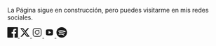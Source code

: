 

<p>La Página sigue en construcción, pero puedes visitarme en mis redes sociales.</p>

<nav class="social-links" aria-label="Enlaces a redes sociales">

  <a href="https://facebook.com/w4vzen" target="_blank" rel="noopener noreferrer" aria-label="Facebook">
    <!-- Icono Facebook -->
    <svg width="24" height="24" fill="currentColor" viewBox="0 0 24 24" aria-hidden="true">
      <path d="M22.675 0h-21.35C.592 0 0 .593 0 1.326v21.348C0 23.408.592 24 1.325 24H12.82v-9.294H9.692v-3.622h3.127V8.413c0-3.1 1.894-4.788 4.659-4.788 1.325 0 2.466.099 2.797.143v3.24l-1.918.001c-1.504 0-1.796.715-1.796 1.764v2.313h3.588l-.467 3.622h-3.12V24h6.116C23.407 24 24 23.408 24 22.674V1.326C24 .593 23.407 0 22.675 0z"/>
    </svg>
  </a>

 <a href="https://x.com/W4VZEN" target="_blank" rel="noopener noreferrer" aria-label="X">
  <!-- Icono X -->
  <svg width="24" height="24" fill="currentColor" viewBox="0 0 24 24" aria-hidden="true">
    <path d="M18.244 2.25h3.308l-7.227 8.26 8.503 11.24H16.14l-5.048-6.58-5.776 6.58H1.999l7.73-8.8L1.5 2.25h6.53l4.546 6.013zM17.02 19.65h1.83L7.08 4.028H5.113z"/>
  </svg>
</a>

  <a href="https://instagram.com/w4vzen" target="_blank" rel="noopener noreferrer" aria-label="Instagram">
    <!-- Icono Instagram -->
    <svg width="24" height="24" fill="currentColor" viewBox="0 0 24 24" aria-hidden="true">
      <path d="M7.75 2A5.75 5.75 0 0 0 2 7.75v8.5A5.75 5.75 0 0 0 7.75 22h8.5A5.75 5.75 0 0 0 22 16.25v-8.5A5.75 5.75 0 0 0 16.25 2h-8.5zm0 1.5h8.5A4.25 4.25 0 0 1 20.5 7.75v8.5a4.25 4.25 0 0 1-4.25 4.25h-8.5A4.25 4.25 0 0 1 3.5 16.25v-8.5A4.25 4.25 0 0 1 7.75 3.5zm4.25 3a5.25 5.25 0 1 0 0 10.5 5.25 5.25 0 0 0 0-10.5zm0 1.5a3.75 3.75 0 1 1 0 7.5 3.75 3.75 0 0 1 0-7.5zm4.88-.62a1.12 1.12 0 1 1-2.24 0 1.12 1.12 0 0 1 2.24 0z"/>
    </svg>
  </a>

  <a href="https://youtube.com/@W4VZEN" target="_blank" rel="noopener noreferrer" aria-label="YouTube">
    <!-- Icono YouTube -->
    <svg width="24" height="24" fill="currentColor" viewBox="0 0 24 24" aria-hidden="true">
      <path d="M19.8 7.2a2.42 2.42 0 0 0-1.7-1.7C16.53 5 12 5 12 5s-4.53 0-6.1.5a2.42 2.42 0 0 0-1.7 1.7A25.17 25.17 0 0 0 4 12a25.17 25.17 0 0 0 .2 4.8 2.42 2.42 0 0 0 1.7 1.7C7.47 19 12 19 12 19s4.53 0 6.1-.5a2.42 2.42 0 0 0 1.7-1.7A25.17 25.17 0 0 0 20 12a25.17 25.17 0 0 0-.2-4.8zM10 15.5v-7l6 3.5-6 3.5z"/>
    </svg>
  </a>

  <a href="https://open.spotify.com/intl-es/artist/6erqYFT0yIi0vTtpgRgYr4?si=Si5AtZxBTcCJ7Stwfh6nyg" target="_blank" rel="noopener noreferrer" aria-label="Spotify">
    <!-- Icono Spotify -->
    <svg width="24" height="24" fill="currentColor" viewBox="0 0 24 24" aria-hidden="true">
      <path d="M12 0a12 12 0 1 0 12 12A12 12 0 0 0 12 0zm5.22 17.45a.75.75 0 1 1-1 .96c-2.74-1.66-6.19-2.04-10.27-1.13a.75.75 0 0 1-.34-1.46c4.59-1.08 8.44-.62 11.4 1.21zm1.26-2.79a.94.94 0 0 1-1.26.33c-3.13-1.9-7.9-2.44-10.48-1.36a.94.94 0 0 1-.56-1.77c3.11-1 8.86-.42 12.27 1.58a.94.94 0 0 1 .03 1.22zm.1-3.05c-3.57-2.13-9.52-2.3-12.67-1.3a1.13 1.13 0 1 1-.77-2.1c4.03-1.47 11.19-1.22 15.68 1.56a1.13 1.13 0 0 1-2.24.85z"/>
    </svg>
  </a>

</nav>
